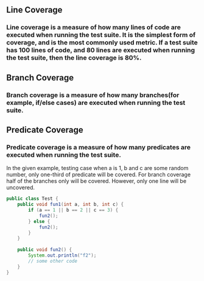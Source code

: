 ## Line Coverage
### Line coverage is a measure of how many lines of code are executed when running the test suite. It is the simplest form of coverage, and is the most commonly used metric. If a test suite has 100 lines of code, and 80 lines are executed when running the test suite, then the line coverage is 80%.
## Branch Coverage
### Branch coverage is a measure of how many branches(for example, if/else cases) are executed when running the test suite.
## Predicate Coverage
### Predicate coverage is a measure of how many predicates are executed when running the test suite.
In the given example, testing case when a is 1, b and c are some random number, only one-third of predicate will be covered.
For branch coverage half of the branches only will be covered.
However, only one line will be uncovered.

```java
public class Test {
    public void fun1(int a, int b, int c) {
        if (a == 1 || b == 2 || c == 3) {
            fun2();
        } else {
            fun2();
        }
    }
    
    public void fun2() {
        System.out.println("f2");
        // some other code
    }
}
```